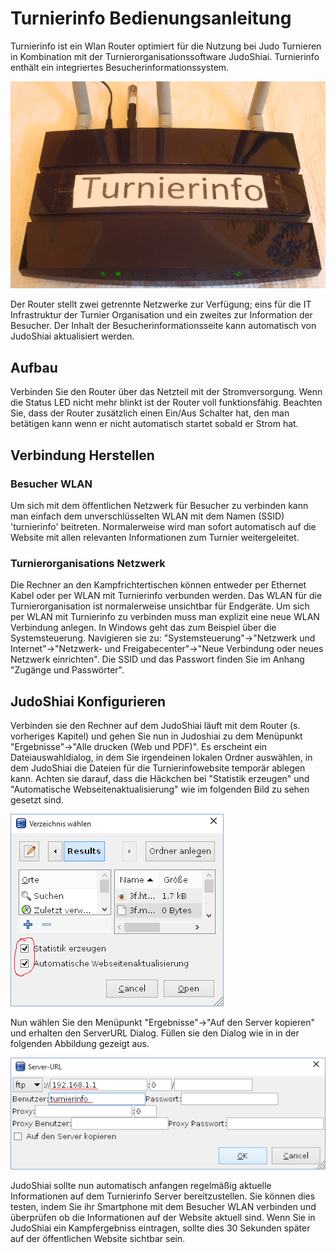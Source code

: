 # Turnierinfo Bedienungsanleitung

Turnierinfo ist ein Wlan Router optimiert für die Nutzung bei Judo Turnieren in Kombination mit der Turnierorganisationssoftware JudoShiai. Turnierinfo enthält ein integriertes Besucherinformationssystem.

![Foto of Router](./Router.png)

Der Router stellt zwei getrennte Netzwerke zur Verfügung; eins für die IT Infrastruktur der Turnier Organisation und ein zweites zur Information der Besucher. Der Inhalt der Besucherinformationsseite kann automatisch von JudoShiai aktualisiert werden.

## Aufbau

Verbinden Sie den Router über das Netzteil mit der Stromversorgung. Wenn die Status LED nicht mehr blinkt ist der Router voll funktionsfähig. Beachten Sie, dass der Router zusätzlich einen Ein/Aus Schalter hat, den man betätigen kann wenn er nicht automatisch startet sobald er Strom hat.

## Verbindung Herstellen

### Besucher WLAN

Um sich mit dem öffentlichen Netzwerk für Besucher zu verbinden kann man einfach dem unver­schlüs­selten WLAN mit dem Namen (SSID) 'turnierinfo' beitreten. Normalerweise wird man sofort automatisch auf die Website mit allen relevanten Informationen zum Turnier weitergeleitet.

### Turnierorganisations Netzwerk

Die Rechner an den Kampfrichtertischen können entweder per Ethernet Kabel oder per WLAN mit Turnierinfo verbunden werden. Das WLAN für die Turnierorganisation ist normalerweise unsichtbar für Endgeräte. Um sich per WLAN mit Turnierinfo zu verbinden muss man explizit eine neue WLAN Verbindung anlegen. In Windows geht das zum Beispiel über die Systemsteuerung. Navigieren sie zu: "Systemsteuerung"->"Netzwerk und Internet"->"Netzwerk- und Freigabecenter"->"Neue Verbindung oder neues Netzwerk einrichten". Die SSID und das Passwort finden Sie im Anhang "Zugänge und Passwörter".

## JudoShiai Konfigurieren

Verbinden sie den Rechner auf dem JudoShiai läuft mit dem Router (s. vorheriges Kapitel) und gehen Sie nun in Judoshiai zu dem Menüpunkt "Ergebnisse"->"Alle drucken (Web und PDF)". Es erscheint ein Dateiauswahldialog, in dem Sie irgendeinen lokalen Ordner auswählen, in dem JudoShiai die Dateien für die Turnierinfowebsite temporär ablegen kann. Achten sie darauf, dass die Häckchen bei "Statistik erzeugen" und "Automatische Webseitenaktualisierung" wie im folgenden Bild zu sehen gesetzt sind.

![Dateiauswahl Dialog](./JudoShiai-PrintAll.png)

Nun wählen Sie den Menüpunkt "Ergebnisse"->"Auf den Server kopieren" und erhalten den ServerURL Dialog. Füllen sie den Dialog wie in in der folgenden Abbildung gezeigt aus.

![Auf Server Kopieren Dialog](./JudoShiai-copyToServer.png)

JudoShiai sollte nun automatisch anfangen regelmäßig aktuelle Informationen auf dem Turnierinfo Server bereitzustellen. Sie können dies testen, indem Sie ihr Smartphone mit dem Besucher WLAN verbinden und überprüfen ob die Informationen auf der Website aktuell sind. Wenn Sie in JudoShiai ein Kampfergebniss eintragen, sollte dies 30 Sekunden später auf der öffentlichen Website sichtbar sein.
